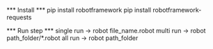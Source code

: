 *** Install ***
pip install robotframework
pip install robotframework-requests

*** Run step ***
single run -> robot file_name.robot
multi run -> robot path_folder/*.robot
all run -> robot path_folder
